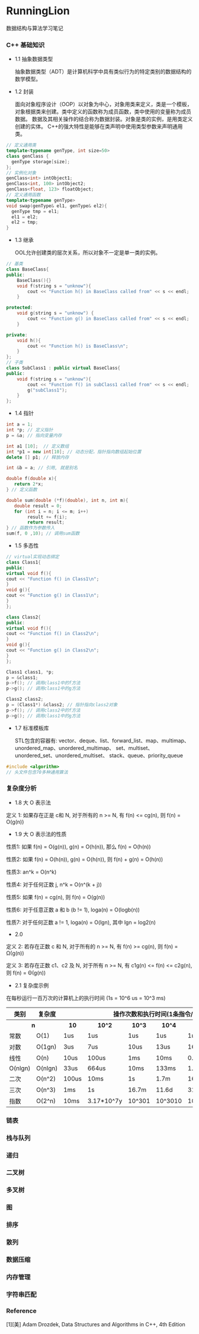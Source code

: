 # RunningLion
数据结构与算法学习笔记

### C++ 基础知识
* 1.1 抽象数据类型
  
  抽象数据类型（ADT）是计算机科学中具有类似行为的特定类别的数据结构的数学模型。
* 1.2 封装
  
   面向对象程序设计（OOP）以对象为中心，对象用类来定义，类是一个模板，对象根据类来创建。类中定义的函数称为成员函数，类中使用的变量称为成员数据。
数据及其相关操作的结合称为数据封装。对象是类的实例，是用类定义创建的实体。
  C++的强大特性是能够在类声明中使用类型参数来声明通用类。
```c++
// 定义通用类
template<typename genType, int size=50>
class genClass {
  genType storage[size];
};
// 实例化对象
genClass<int> intObject1;
genClass<int, 100> intObject2;
genClass<float, 123> floatObject;
// 定义通用函数
template<typename genType>
void swap(genType& el1, genType& el2){
  genType tmp = el1;
  el1 = el2;
  el2 = tmp;
}
```
* 1.3 继承
  
  OOL允许创建类的层次关系，所以对象不一定是单一类的实例。
```c++
// 基类
class BaseClass{
public:
    BaseClass(){}
    void f(string s = "unknow"){
        cout << "Function h() in BaseClass called from" << s << endl;
    }

protected:
    void g(string s = "unknow") {
        cout << "Function g() in BaseClass called from" << s << endl;
    }

private:
    void h(){
        cout << "Function h() is BaseClass\n";
    }
};
// 子类
class SubClass1 : public virtual BaseClass{
public:
    void f(string s = "unknow"){
        cout << "Function f() in subClass1 called from" << s << endl;
        g("subClass1");
    }
};

```
* 1.4 指针
```c++
int a = 1;
int *p; // 定义指针
p = &a; // 指向变量内存

int a1 [10];  // 定义数组
int *p1 = new int[10]; // 动态分配，指针指向数组起始位置
delete [] p1; // 释放内存

int &b = a; // 引用, 就是别名

double f(double x){
   return 2*x;
} // 定义函数

double sum(double (*f)(double), int n, int m){
   double result = 0;
   for (int i = n; i <= m; i++)
        result += f(i);
        return result;
} // 函数作为参数传入
sum(f, 0 ,10); // 调用sum函数


```
* 1.5 多态性
```c++
// virtual实现动态绑定
class Class1{
public:
virtual void f(){
cout << "Function f() in Class1\n";
}
void g(){
cout << "Function g() in Class1\n";
}
};

class Class2{
public:
virtual void f(){
cout << "Function f() in Class2\n";
}
void g(){
cout << "Function g() in Class2\n";
}
};

Class1 class1, *p;
p = &class1;
p->f(); // 调用class1中的f方法
p->g(); // 调用class1中的g方法

Class2 class2;
p = (Class1*) &class2; // 指针指向class2对象
p->f(); // 调用class2中的f方法
p->g(); // 调用class1中的g方法
```

* 1.7 标准模板库
  
  STL包含的容器有: vector、deque、list、forward_list、map、multimap、unordered_map、unordered_multimap、
  set、multiset、unordered_set、unordered_multiset、 stack、queue、priority_queue
```c++
#include <algorithm>
// 头文件包含70多种通用算法
```

### 复杂度分析
* 1.8 大 O 表示法

定义 1: 如果存在正是 c和 N, 对于所有的 n >= N, 有 f(n) <= cg(n), 则 f(n) = O(g(n))

* 1.9 大 O 表示法的性质

性质1: 如果 f(n) = O(g(n)), g(n) = O(h(n)), 那么 f(n) = O(h(n))

性质2: 如果 f(n) = O(h(n)), g(n) = O(h(n)), 则 f(n) + g(n) = O(h(n))

性质3: an^k = O(n^k)

性质4: 对于任何正数 j, n^k = O(n^(k + j))

性质5: 如果 f(n) = cg(n), 则 f(n) = O(g(n))

性质6: 对于任意正数 a 和 b (b != 1), loga(n) = O(logb(n))

性质7: 对于任何正数 a != 1, loga(n) = O(lgn), 其中 lgn = log2(n)

* 2.0

定义 2: 若存在正数 c 和 N, 对于所有的 n >= N, 有 f(n) >= cg(n), 则 f(n) = Ω(g(n))

定义 3: 若存在正数 c1、c2 及 N, 对于所有 n >= N, 有 c1g(n) <= f(n) <= c2g(n), 则 f(n) = Θ(g(n))

* 2.1 复杂度示例

在每秒运行一百万次的计算机上的执行时间 (1s = 10^6 us = 10^3 ms)
<table>
    <tr>
        <th colspan="1">类别</th>
        <th colspan="1">复杂度</th>
        <th colspan="6">操作次数和执行时间(1条指令/微秒)</th>
    </tr>
    <tr>
        <th colspan="2">n</th>
        <th colspan="1">10</th>
        <th colspan="1">10^2</th>
        <th colspan="1">10^3</th>
        <th colspan="1">10^4</th>
        <th colspan="1">10^5</th>
        <th colspan="1">10^6</th>
    </tr>
    <tr>
        <td>常数</td>
        <td>O(1)</td>
        <td>1us</td>
        <td>1us</td>
        <td>1us</td>
        <td>1us</td>
        <td>1us</td>
        <td>1us</td>
    </tr>
    <tr>
        <td>对数</td>
        <td>O(1gn)</td>
        <td>3us</td>
        <td>7us</td>
        <td>10us</td>
        <td>13us</td>
        <td>16us</td>
        <td>20us</td>
    </tr>
    <tr>
        <td>线性</td>
        <td>O(n)</td>
        <td>10us</td>
        <td>100us</td>
        <td>1ms</td>
        <td>10ms</td>
        <td>0.1s</td>
        <td>1s</td>
    </tr>
    <tr>
        <td>O(nlgn)</td>
        <td>O(nlgn)</td>
        <td>33us</td>
        <td>664us</td>
        <td>10ms</td>
        <td>133ms</td>
        <td>1.6s</td>
        <td>20s</td>
    </tr>
    <tr>
        <td>二次</td>
        <td>O(n^2)</td>
        <td>100us</td>
        <td>10ms</td>
        <td>1s</td>
        <td>1.7m</td>
        <td>16.7m</td>
        <td>11.6d</td>
    </tr>
    <tr>
       <td>三次</td>
        <td>O(n^3)</td>
        <td>1ms</td>
        <td>1s</td>
        <td>16.7m</td>
        <td>11.6d</td>
        <td>31.7y</td>
        <td>31709y</td>
    </tr>
    <tr>
        <td>指数</td>
        <td>O(2^n)</td>
        <td>10ms</td>
        <td>3.17*10^7y</td>
        <td>10^301</td>
        <td>10^3010</td>
        <td>10^30103</td>
        <td>10^301030</td>
    </tr>
</table>

### 链表

### 栈与队列

### 递归

### 二叉树

### 多叉树

### 图

### 排序

### 散列

### 数据压缩

### 内存管理

### 字符串匹配


### Reference
[1][美] Adam Drozdek, Data Structures and Algorithms in C++, 4th Edition

